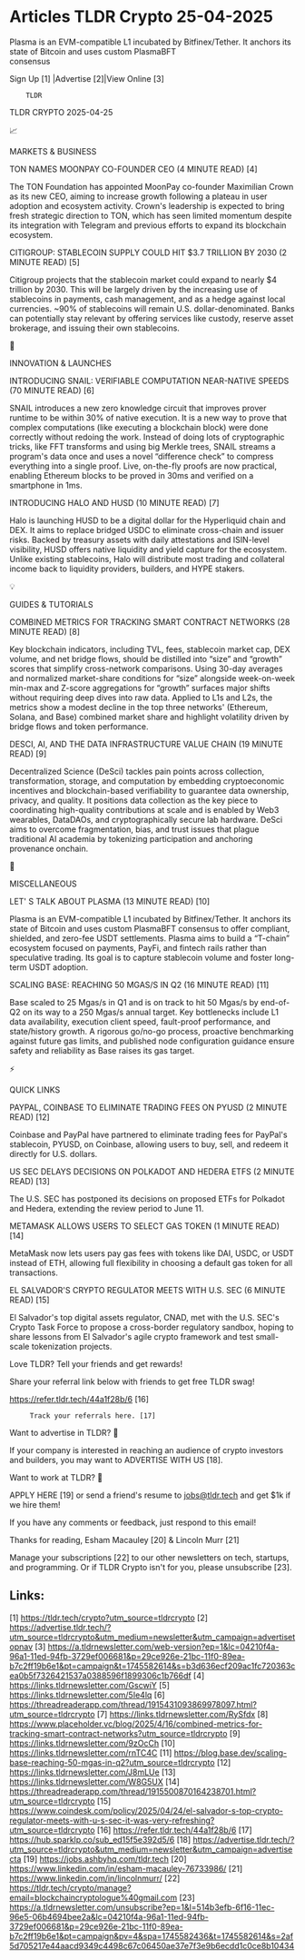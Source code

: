 # Articles TLDR Crypto 25-04-2025

Plasma is an EVM-compatible L1 incubated by Bitfinex/Tether. It
anchors its state of Bitcoin and uses custom PlasmaBFT
consensus ‌ ‌ ‌ ‌ ‌ ‌ ‌ ‌ ‌ ‌ ‌ ‌ ‌ ‌ ‌ ‌ ‌ ‌ ‌ ‌ ‌ ‌ ‌ ‌ ‌ ‌  ‌ ‌ ‌ ‌ ‌ ‌ ‌ ‌ ‌ ‌ ‌ ‌ ‌ ‌ ‌ ‌ ‌ ‌ ‌ ‌ ‌ ‌ ‌ ‌ ‌ ‌ 


 Sign Up [1] |Advertise [2]|View Online [3] 

		TLDR 

TLDR CRYPTO 2025-04-25

📈 

MARKETS & BUSINESS

 TON NAMES MOONPAY CO-FOUNDER CEO (4 MINUTE READ) [4] 

 The TON Foundation has appointed MoonPay co-founder Maximilian Crown
as its new CEO, aiming to increase growth following a plateau in user
adoption and ecosystem activity. Crown's leadership is expected to
bring fresh strategic direction to TON, which has seen limited
momentum despite its integration with Telegram and previous efforts to
expand its blockchain ecosystem. 

 CITIGROUP: STABLECOIN SUPPLY COULD HIT $3.7 TRILLION BY 2030 (2
MINUTE READ) [5] 

 Citigroup projects that the stablecoin market could expand to nearly
$4 trillion by 2030. This will be largely driven by the increasing use
of stablecoins in payments, cash management, and as a hedge against
local currencies. ~90% of stablecoins will remain U.S.
dollar-denominated. Banks can potentially stay relevant by offering
services like custody, reserve asset brokerage, and issuing their own
stablecoins. 

🚀 

INNOVATION & LAUNCHES

 INTRODUCING SNAIL: VERIFIABLE COMPUTATION NEAR-NATIVE SPEEDS (70
MINUTE READ) [6] 

 SNAIL introduces a new zero knowledge circuit that improves prover
runtime to be within 30% of native execution. It is a new way to prove
that complex computations (like executing a blockchain block) were
done correctly without redoing the work. Instead of doing lots of
cryptographic tricks, like FFT transforms and using big Merkle trees,
SNAIL streams a program's data once and uses a novel “difference
check” to compress everything into a single proof. Live, on-the-fly
proofs are now practical, enabling Ethereum blocks to be proved in
30ms and verified on a smartphone in 1ms. 

 INTRODUCING HALO AND HUSD (10 MINUTE READ) [7] 

 Halo is launching HUSD to be a digital dollar for the Hyperliquid
chain and DEX. It aims to replace bridged USDC to eliminate
cross-chain and issuer risks. Backed by treasury assets with daily
attestations and ISIN-level visibility, HUSD offers native liquidity
and yield capture for the ecosystem. Unlike existing stablecoins, Halo
will distribute most trading and collateral income back to liquidity
providers, builders, and HYPE stakers. 

💡 

GUIDES & TUTORIALS

 COMBINED METRICS FOR TRACKING SMART CONTRACT NETWORKS (28 MINUTE
READ) [8] 

 Key blockchain indicators, including TVL, fees, stablecoin market
cap, DEX volume, and net bridge flows, should be distilled into
“size” and “growth” scores that simplify cross-network
comparisons. Using 30-day averages and normalized market-share
conditions for “size” alongside week-on-week min-max and Z-score
aggregations for “growth” surfaces major shifts without requiring
deep dives into raw data. Applied to L1s and L2s, the metrics show a
modest decline in the top three networks' (Ethereum, Solana, and Base)
combined market share and highlight volatility driven by bridge flows
and token performance. 

 DESCI, AI, AND THE DATA INFRASTRUCTURE VALUE CHAIN (19 MINUTE READ)
[9] 

 Decentralized Science (DeSci) tackles pain points across collection,
transformation, storage, and computation by embedding cryptoeconomic
incentives and blockchain-based verifiability to guarantee data
ownership, privacy, and quality. It positions data collection as the
key piece to coordinating high-quality contributions at scale and is
enabled by Web3 wearables, DataDAOs, and cryptographically secure lab
hardware. DeSci aims to overcome fragmentation, bias, and trust issues
that plague traditional AI academia by tokenizing participation and
anchoring provenance onchain. 

🦄 

MISCELLANEOUS

 LET' S TALK ABOUT PLASMA (13 MINUTE READ) [10] 

 Plasma is an EVM-compatible L1 incubated by Bitfinex/Tether. It
anchors its state of Bitcoin and uses custom PlasmaBFT consensus to
offer compliant, shielded, and zero-fee USDT settlements. Plasma aims
to build a “T-chain” ecosystem focused on payments, PayFi, and
fintech rails rather than speculative trading. Its goal is to capture
stablecoin volume and foster long-term USDT adoption. 

 SCALING BASE: REACHING 50 MGAS/S IN Q2 (16 MINUTE READ) [11] 

 Base scaled to 25 Mgas/s in Q1 and is on track to hit 50 Mgas/s by
end-of-Q2 on its way to a 250 Mgas/s annual target. Key bottlenecks
include L1 data availability, execution client speed, fault-proof
performance, and state/history growth. A rigorous go/no-go process,
proactive benchmarking against future gas limits, and published node
configuration guidance ensure safety and reliability as Base raises
its gas target. 

⚡ 

QUICK LINKS

 PAYPAL, COINBASE TO ELIMINATE TRADING FEES ON PYUSD (2 MINUTE READ)
[12] 

 Coinbase and PayPal have partnered to eliminate trading fees for
PayPal's stablecoin, PYUSD, on Coinbase, allowing users to buy, sell,
and redeem it directly for U.S. dollars. 

 US SEC DELAYS DECISIONS ON POLKADOT AND HEDERA ETFS (2 MINUTE READ)
[13] 

 The U.S. SEC has postponed its decisions on proposed ETFs for
Polkadot and Hedera, extending the review period to June 11. 

 METAMASK ALLOWS USERS TO SELECT GAS TOKEN (1 MINUTE READ) [14] 

 MetaMask now lets users pay gas fees with tokens like DAI, USDC, or
USDT instead of ETH, allowing full flexibility in choosing a default
gas token for all transactions. 

 EL SALVADOR'S CRYPTO REGULATOR MEETS WITH U.S. SEC (6 MINUTE READ)
[15] 

 El Salvador's top digital assets regulator, CNAD, met with the U.S.
SEC's Crypto Task Force to propose a cross-border regulatory sandbox,
hoping to share lessons from El Salvador's agile crypto framework and
test small-scale tokenization projects. 

Love TLDR? Tell your friends and get rewards!

 Share your referral link below with friends to get free TLDR swag! 

 https://refer.tldr.tech/44a1f28b/6 [16] 

		 Track your referrals here. [17] 

Want to advertise in TLDR? 📰

 If your company is interested in reaching an audience of crypto
investors and builders, you may want to ADVERTISE WITH US [18]. 

Want to work at TLDR? 💼

 APPLY HERE [19] or send a friend's resume to jobs@tldr.tech and get
$1k if we hire them! 

 If you have any comments or feedback, just respond to this email! 

Thanks for reading, 
Esham Macauley [20] & Lincoln Murr [21] 

 Manage your subscriptions [22] to our other newsletters on tech,
startups, and programming. Or if TLDR Crypto isn't for you, please
unsubscribe [23]. 

 

Links:
------
[1] https://tldr.tech/crypto?utm_source=tldrcrypto
[2] https://advertise.tldr.tech/?utm_source=tldrcrypto&utm_medium=newsletter&utm_campaign=advertisetopnav
[3] https://a.tldrnewsletter.com/web-version?ep=1&lc=04210f4a-96a1-11ed-94fb-3729ef006681&p=29ce926e-21bc-11f0-89ea-b7c2ff19b6e1&pt=campaign&t=1745582614&s=b3d636ecf209ac1fc720363cea0b5f7326421537a0388596f1899306c1b766df
[4] https://links.tldrnewsletter.com/GscwiY
[5] https://links.tldrnewsletter.com/5Ie4lq
[6] https://threadreaderapp.com/thread/1915431093869978097.html?utm_source=tldrcrypto
[7] https://links.tldrnewsletter.com/RySfdx
[8] https://www.placeholder.vc/blog/2025/4/16/combined-metrics-for-tracking-smart-contract-networks?utm_source=tldrcrypto
[9] https://links.tldrnewsletter.com/9zOcCh
[10] https://links.tldrnewsletter.com/rnTC4C
[11] https://blog.base.dev/scaling-base-reaching-50-mgas-in-q2?utm_source=tldrcrypto
[12] https://links.tldrnewsletter.com/J8mLUe
[13] https://links.tldrnewsletter.com/W8G5UX
[14] https://threadreaderapp.com/thread/1915500870164238701.html?utm_source=tldrcrypto
[15] https://www.coindesk.com/policy/2025/04/24/el-salvador-s-top-crypto-regulator-meets-with-u-s-sec-it-was-very-refreshing?utm_source=tldrcrypto
[16] https://refer.tldr.tech/44a1f28b/6
[17] https://hub.sparklp.co/sub_ed15f5e392d5/6
[18] https://advertise.tldr.tech/?utm_source=tldrcrypto&utm_medium=newsletter&utm_campaign=advertisecta
[19] https://jobs.ashbyhq.com/tldr.tech
[20] https://www.linkedin.com/in/esham-macauley-76733986/
[21] https://www.linkedin.com/in/lincolnmurr/
[22] https://tldr.tech/crypto/manage?email=blockchaincryptologue%40gmail.com
[23] https://a.tldrnewsletter.com/unsubscribe?ep=1&l=514b3efb-6f16-11ec-96e5-06b4694bee2a&lc=04210f4a-96a1-11ed-94fb-3729ef006681&p=29ce926e-21bc-11f0-89ea-b7c2ff19b6e1&pt=campaign&pv=4&spa=1745582436&t=1745582614&s=2af5d705217e44aacd9349c4498c67c06450ae37e7f3e9b6ecdd1c0ce8b10434